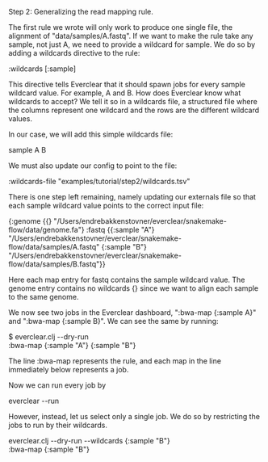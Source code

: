 Step 2: Generalizing the read mapping rule.

The first rule we wrote will only work to produce one single file, the alignment of "data/samples/A.fastq". If we want to make the rule take any sample, not just A, we need to provide a wildcard for sample. We do so by adding a wildcards directive to the rule:

:wildcards [:sample]

This directive tells Everclear that it should spawn jobs for every sample wildcard value. For example, A and B. How does Everclear know what wildcards to accept? We tell it so in a wildcards file, a structured file where the columns represent one wildcard and the rows are the different wildcard values.

In our case, we will add this simple wildcards file:

sample
A
B

We must also update our config to point to the file:

:wildcards-file "examples/tutorial/step2/wildcards.tsv"

There is one step left remaining, namely updating our externals file so that each sample wildcard value points to the correct input file:

{:genome {{} "/Users/endrebakkenstovner/everclear/snakemake-flow/data/genome.fa"}
:fastq {{:sample "A"} "/Users/endrebakkenstovner/everclear/snakemake-flow/data/samples/A.fastq"
{:sample "B"} "/Users/endrebakkenstovner/everclear/snakemake-flow/data/samples/B.fastq"}}

Here each map entry for fastq contains the sample wildcard value. The genome entry contains no wildcards {} since we want to align each sample to the same genome.

We now see two jobs in the Everclear dashboard, ":bwa-map {:sample A}" and ":bwa-map {:sample B}". We can see the same by running:

$ everclear.clj --dry-run                                                                                                  
:bwa-map
{:sample "A"} {:sample "B"}

The line :bwa-map represents the rule, and each map in the line immediately below represents a job.

Now we can run every job by

everclear --run

However, instead, let us select only a single job. We do so by restricting the jobs to run by their wildcards.

everclear.clj --dry-run --wildcards {:sample "B"}                                                     
:bwa-map
{:sample "B"}